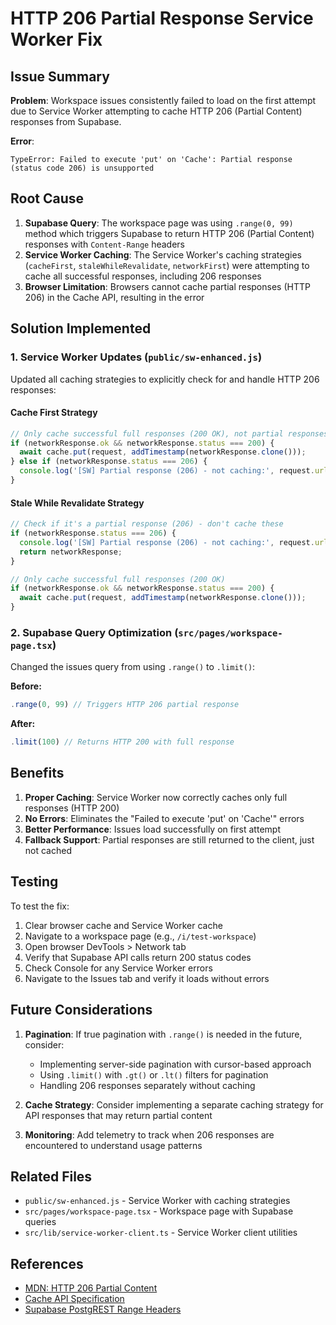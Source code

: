 # HTTP 206 Partial Response Service Worker Fix

## Issue Summary

**Problem**: Workspace issues consistently failed to load on the first attempt due to Service Worker attempting to cache HTTP 206 (Partial Content) responses from Supabase.

**Error**: 
```
TypeError: Failed to execute 'put' on 'Cache': Partial response (status code 206) is unsupported
```

## Root Cause

1. **Supabase Query**: The workspace page was using `.range(0, 99)` method which triggers Supabase to return HTTP 206 (Partial Content) responses with `Content-Range` headers
2. **Service Worker Caching**: The Service Worker's caching strategies (`cacheFirst`, `staleWhileRevalidate`, `networkFirst`) were attempting to cache all successful responses, including 206 responses
3. **Browser Limitation**: Browsers cannot cache partial responses (HTTP 206) in the Cache API, resulting in the error

## Solution Implemented

### 1. Service Worker Updates (`public/sw-enhanced.js`)

Updated all caching strategies to explicitly check for and handle HTTP 206 responses:

#### Cache First Strategy
```javascript
// Only cache successful full responses (200 OK), not partial responses (206)
if (networkResponse.ok && networkResponse.status === 200) {
  await cache.put(request, addTimestamp(networkResponse.clone()));
} else if (networkResponse.status === 206) {
  console.log('[SW] Partial response (206) - not caching:', request.url);
}
```

#### Stale While Revalidate Strategy
```javascript
// Check if it's a partial response (206) - don't cache these
if (networkResponse.status === 206) {
  console.log('[SW] Partial response (206) - not caching:', request.url);
  return networkResponse;
}

// Only cache successful full responses (200 OK)
if (networkResponse.ok && networkResponse.status === 200) {
  await cache.put(request, addTimestamp(networkResponse.clone()));
}
```

### 2. Supabase Query Optimization (`src/pages/workspace-page.tsx`)

Changed the issues query from using `.range()` to `.limit()`:

**Before:**
```javascript
.range(0, 99) // Triggers HTTP 206 partial response
```

**After:**
```javascript
.limit(100) // Returns HTTP 200 with full response
```

## Benefits

1. **Proper Caching**: Service Worker now correctly caches only full responses (HTTP 200)
2. **No Errors**: Eliminates the "Failed to execute 'put' on 'Cache'" errors
3. **Better Performance**: Issues load successfully on first attempt
4. **Fallback Support**: Partial responses are still returned to the client, just not cached

## Testing

To test the fix:
1. Clear browser cache and Service Worker cache
2. Navigate to a workspace page (e.g., `/i/test-workspace`)
3. Open browser DevTools > Network tab
4. Verify that Supabase API calls return 200 status codes
5. Check Console for any Service Worker errors
6. Navigate to the Issues tab and verify it loads without errors

## Future Considerations

1. **Pagination**: If true pagination with `.range()` is needed in the future, consider:
   - Implementing server-side pagination with cursor-based approach
   - Using `.limit()` with `.gt()` or `.lt()` filters for pagination
   - Handling 206 responses separately without caching

2. **Cache Strategy**: Consider implementing a separate caching strategy for API responses that may return partial content

3. **Monitoring**: Add telemetry to track when 206 responses are encountered to understand usage patterns

## Related Files

- `public/sw-enhanced.js` - Service Worker with caching strategies
- `src/pages/workspace-page.tsx` - Workspace page with Supabase queries
- `src/lib/service-worker-client.ts` - Service Worker client utilities

## References

- [MDN: HTTP 206 Partial Content](https://developer.mozilla.org/en-US/docs/Web/HTTP/Status/206)
- [Cache API Specification](https://w3c.github.io/ServiceWorker/#cache-interface)
- [Supabase PostgREST Range Headers](https://postgrest.org/en/stable/api.html#limits-and-pagination)